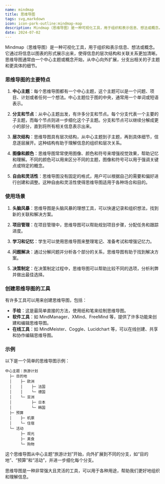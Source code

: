 ```yaml
---
name: mindmap
title: 思维导图
tags: svg,markdown
icon: icon-park-outline:mindmap-map
description: Mindmap（思维导图）是一种可视化工具，用于组织和表示信息、想法或概念。它通过将信息以图表的形式展示出来，使得信息的层次结构和关联关系更加清晰。思维导图通常由一个中心主题或概念开始，从中心向外扩展，分支出相关的子主题和更具体的细节。
date: 2024-07-02
---
```


Mindmap（思维导图）是一种可视化工具，用于组织和表示信息、想法或概念。它通过将信息以图表的形式展示出来，使得信息的层次结构和关联关系更加清晰。思维导图通常由一个中心主题或概念开始，从中心向外扩展，分支出相关的子主题和更具体的细节。

### 思维导图的主要特点

1. **中心主题**：每个思维导图都有一个中心主题，这个主题可以是一个问题、项目、计划或者任何一个想法。中心主题位于图的中央，通常用一个单词或短语表示。

2. **分支和节点**：从中心主题出发，有许多分支和节点。每个分支代表一个主要的子主题，而每个节点则进一步细化这个子主题。分支和节点可以继续分解成更小的部分，直到将所有相关信息表示出来。

3. **层次结构**：思维导图具有层次结构，从中心主题到子主题，再到具体细节，信息逐层展开。这种结构有助于理解信息的组织和层次关系。

4. **图像和颜色**：思维导图常常使用图像、颜色和符号来增强视觉效果，帮助记忆和理解。不同的颜色可以用来区分不同的主题，图像和符号可以用于强调关键点或特定的概念。

5. **自由和灵活性**：思维导图没有固定的格式，用户可以根据自己的需要和偏好进行创建和调整。这种自由和灵活性使得思维导图适用于各种场合和目的。

### 使用场景

1. **头脑风暴**：思维导图是头脑风暴的理想工具，可以快速记录和组织想法，找到新的关联和解决方案。

2. **项目管理**：在项目管理中，思维导图可以帮助规划项目步骤，分配任务和跟踪进度。

3. **学习和记忆**：学生可以使用思维导图来整理笔记、准备考试和增强记忆力。

4. **问题解决**：通过分解问题并分析各个部分的关系，思维导图有助于找到解决方案。

5. **决策制定**：在决策制定过程中，思维导图可以帮助比较不同的选项，分析利弊并做出最佳选择。

### 创建思维导图的工具

有许多工具可以用来创建思维导图，包括：

- **手绘**：这是最简单直接的方法，使用纸和笔来绘制思维导图。
- **软件工具**：如 MindManager、XMind、FreeMind 等，提供了许多功能来创建和编辑思维导图。
- **在线工具**：如 MindMeister、Coggle、Lucidchart 等，可以在线创建、共享和协作编辑思维导图。

### 示例

以下是一个简单的思维导图示例：

```
中心主题：旅游计划
  ├─ 目的地
  │    ├─ 欧洲
  │    │    ├─ 法国
  │    │    └─ 德国
  │    └─ 亚洲
  │         ├─ 日本
  │         └─ 韩国
  ├─ 预算
  │    ├─ 机票
  │    └─ 住宿
  └─ 活动
       ├─ 观光
       ├─ 美食
       └─ 购物
```

这个思维导图从中心主题“旅游计划”开始，向外扩展到不同的分支，如“目的地”、“预算”和“活动”，并进一步细化每个分支。

思维导图是一种非常强大且灵活的工具，可以用于各种用途，帮助我们更好地组织和理解信息。
